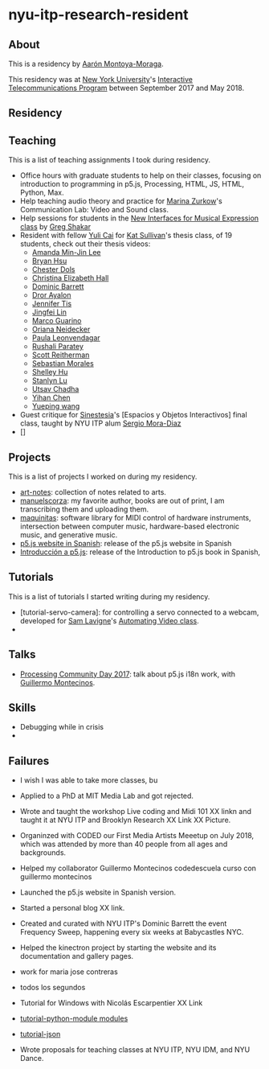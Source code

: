 # nyu-itp-research-resident

## About

This is a residency by [Aarón Montoya-Moraga](http://montoyamoraga.io/).

This residency was at [New York University](https://www.nyu.edu/)'s [Interactive Telecommunications Program](https://tisch.nyu.edu/itp) between September 2017 and May 2018.

## Residency

## Teaching

This is a list of teaching assignments I took during residency.

* Office hours with graduate students to help on their classes, focusing on introduction to programming in p5.js, Processing, HTML, JS, HTML, Python, Max.
* Help teaching audio theory and practice for [Marina Zurkow](http://www.o-matic.com/)'s Communication Lab: Video and Sound class.
* Help sessions for students in the [New Interfaces for Musical Expression class](https://itp.nyu.edu/nime/) by [Greg Shakar](https://itp.nyu.edu/itp/people/people.php?id=1192&group=All)
* Resident with fellow [Yuli Cai](http://www.caiyuli.com/) for [Kat Sullivan](http://katsully.com/)'s thesis class, of 19 students, check out their thesis videos:
  * [Amanda Min-Jin Lee](https://vimeo.com/269184766)
  * [Bryan Hsu](https://vimeo.com/269185366)
  * [Chester Dols](https://vimeo.com/269185609)
  * [Christina Elizabeth Hall](https://vimeo.com/269185529)
  * [Dominic Barrett](https://vimeo.com/269185701)
  * [Dror Ayalon](https://vimeo.com/269194284)
  * [Jennifer Tis](https://vimeo.com/269194560)
  * [Jingfei Lin](https://vimeo.com/269194683)
  * [Marco Guarino](https://vimeo.com/259014282)
  * [Oriana Neidecker](https://vimeo.com/269195134)
  * [Paula Leonvendagar](https://vimeo.com/269195199)
  * [Rushali Paratey](https://vimeo.com/269195287)
  * [Scott Reitherman](https://vimeo.com/269195580)
  * [Sebastian Morales](https://vimeo.com/269195353)
  * [Shelley Hu](https://vimeo.com/269195779)
  * [Stanlyn Lu](https://vimeo.com/269196156)
  * [Utsav Chadha](https://vimeo.com/269195723)
  * [Yihan Chen](https://vimeo.com/269196064)
  * [Yueping wang](https://vimeo.com/269196197)
* Guest critique for [Sinestesia](http://sinestesia.cc/)'s [Espacios y Objetos Interactivos] final class, taught by NYU ITP alum [Sergio Mora-Diaz](http://www.sergiomoradiaz.com/)
* []

## Projects

This is a list of projects I worked on during my residency.

* [art-notes](https://github.com/montoyamoraga/art-notes): collection of notes related to arts.
* [manuelscorza](https://github.com/montoyamoraga/manuelscorza): my favorite author, books are out of print, I am transcribing them and uploading them.
* [maquinitas](https://github.com/maquinitas): software library for MIDI control of hardware instruments, intersection between computer music,  hardware-based electronic music, and generative music.
* [p5.js website in Spanish](https://p5js.org/es/): release of the p5.js website in Spanish
* [Introducción a p5.js](https://processingfoundation.press/): release of the Introduction to p5.js book in Spanish,

## Tutorials

This is a list of tutorials I started writing during my residency.

* [tutorial-servo-camera]: for controlling a servo connected to a webcam, developed for [Sam Lavigne](http://lav.io/)'s [Automating Video  class](https://github.com/antiboredom/automating-video-itp).
*

## Talks

* [Processing Community Day 2017](https://www.youtube.com/watch?v=Ix5RTKRJW0A): talk about p5.js i18n work, with [Guillermo Montecinos](http://guillemontecinos.cl/). 

## Skills

* Debugging while in crisis
*

## Failures

* I wish I was able to take more classes, bu
* Applied to a PhD at MIT Media Lab and got rejected.


* Wrote and taught the workshop Live coding and Midi 101 XX linkn and taught it at NYU ITP and Brooklyn Research XX Link XX Picture.
* Organinzed with CODED our First Media Artists Meeetup on July 2018, which was attended by more than 40 people from all ages and backgrounds.
* Helped my collaborator Guillermo Montecinos codedescuela curso con guillermo montecinos


* Launched the p5.js website in Spanish version.
* Started a personal blog XX link.
* Created and curated with NYU ITP's Dominic Barrett the event Frequency Sweep, happening every six weeks at Babycastles NYC.
* Helped the kinectron project by starting the website and its documentation and gallery pages.
* work for maria jose contreras
* todos los segundos
* Tutorial for Windows with Nicolás Escarpentier XX Link
* [tutorial-python-module modules](https://github.com/montoyamoraga/tutorial-python-module)
* [tutorial-json](https://github.com/montoyamoraga/tutorial-json)

* Wrote proposals for teaching classes at NYU ITP, NYU IDM, and NYU Dance.
